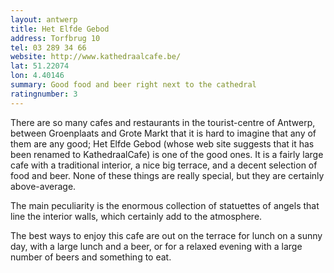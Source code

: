```yaml
---
layout: antwerp
title: Het Elfde Gebod
address: Torfbrug 10
tel: 03 289 34 66
website: http://www.kathedraalcafe.be/
lat: 51.22074
lon: 4.40146
summary: Good food and beer right next to the cathedral
ratingnumber: 3
---
```


There are so many cafes and restaurants in the tourist-centre of Antwerp, between Groenplaats and Grote Markt that it is hard to imagine that any of them are any good; Het Elfde Gebod (whose web site suggests that it has been renamed to KathedraalCafe) is one of the good ones. It is a fairly large cafe with a traditional interior, a nice big terrace, and a decent selection of food and beer. None of these things are really special, but they are certainly above-average.

The main peculiarity is the enormous collection of statuettes of angels that line the interior walls, which certainly add to the atmosphere.

The best ways to enjoy this cafe are out on the terrace for lunch on a sunny day, with a large lunch and a beer, or for a relaxed evening with a large number of beers and something to eat.
